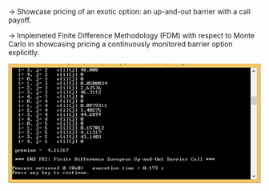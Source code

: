 -> Showcase pricing of an exotic option: an up-and-out barrier with a call payoff.

-> Implemeted Finite Difference Methodology (FDM) with respect to Monte Carlo in showcasing pricing a continuously monitored barrier option explicitly.

![alt text](https://github.com/Chetank99/QuantFinance/blob/master/Foreign%20Exchange%20Derivatives/FX2_screenshot.png)
